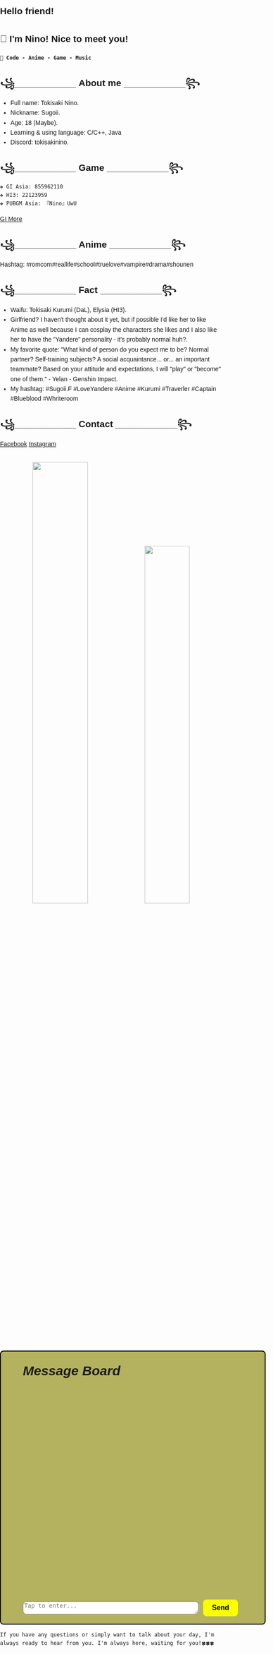 ## Hello friend!
## 👋 I'm Nino! Nice to meet you!
**`💖 Code - Anime - Game - Music`** 

## ꧁____________ About me ____________꧂
- Full name: Tokisaki Nino.
- Nickname: Sugoii.
- Age: 18 (Maybe).
- Learning & using language: C/C++, Java
- Discord: tokisakinino.
## ꧁____________ Game ____________꧂
    ❖ GI Asia: 855962110
    ❖ HI3: 22123959
    ❖ PUBGM Asia: 『Nino』UwU       
<a href="https://enka.network/u/855962110/">GI More</a>

## ꧁____________ Anime ____________꧂
Hashtag: #romcom#reallife#school#truelove#vampire#drama#shounen

## ꧁____________ Fact ____________꧂
- Waifu: Tokisaki Kurumi (DaL), Elysia (HI3).
-  Girlfriend? I haven't thought about it yet, but if possible I'd like her to like Anime as well because I can cosplay the characters she likes and I also like her to have the "Yandere" personality - it's probably normal huh?.
- My favorite quote: "What kind of person do you expect me to be? Normal partner? Self-training subjects? A social acquaintance... or... an important teammate? Based on your attitude and expectations, I will "play" or "become" one of them." - Yelan - Genshin Impact.
- My hashtag: #Sugoii.F #LoveYandere #Anime #Kurumi #Traverler #Captain #Blueblood #Whriteroom

## ꧁____________ Contact ____________꧂
<a href="https://www.facebook.com/nino.real.memory">Facebook</a>
<a href="https://www.instagram.com/nino.real.memories/">Instagram</a>

##

<p align="center">
<img width="50%" src="https://github-readme-stats.vercel.app/api?username=TokisakiNinoVn&show_icons=true&count_private=true&theme=react&hide_border=true&bg_color=0D1117"/>


<img width="45%" src="https://github-readme-stats.vercel.app/api/top-langs/?username=TokisakiNinoVn&show_icons=true&count_private=true&theme=react&hide_border=true&bg_color=0D1117&layout=compact"/>
</p>

<div>
    <div class="box1st">
        <div class="messenge-board">Message Board</div>
        <div class="box2nd">
            <div id="messageList">
            <!-- Danh sách các lời nhắn sẽ được hiển thị ở đây -->
            </div>
        </div>
        <div class="container">
        <form id="messageForm">
            <textarea id="messageInput" placeholder="Tap to enter..."></textarea>
            <button type="submit">Send</button>
        </form>
        </div>
    </div>
    <script>
    const messages = [];
    const messageForm = document.getElementById("messageForm");
    const messageInput = document.getElementById("messageInput");
    const messageList = document.getElementById("messageList");
    messageForm.addEventListener("submit", function (event) {
    event.preventDefault();
    sendMessage();
    });
    messageInput.addEventListener("input", function (event) {
    if (messageInput.value.length > 101) {
        messageInput.value = messageInput.value.slice(0, 101);
    }
    });
    messageInput.addEventListener("keydown", function (event) {
    // Kiểm tra xem phím người dùng nhấn có phải là phím Enter (mã 13) thì thực hiện gửi lời nhắn
    if (event.keyCode === 13) {
        event.preventDefault(); // Ngăn việc xuống dòng trong trường nhập liệu
        sendMessage();
    }
    });
    // Gửi lời nhắn
    function sendMessage() {
    const messageText = messageInput.value.trim();
    if (messageText !== "") {
        const message = {
        text: messageText,
        timestamp: new Date().toLocaleString(),
        };
        messages.unshift(message); // Thêm lời nhắn vào đầu mảng
        // Hiển thị lời nhắn mới nhất
        displayMessages();
        // Reset ô nhập liệu
        messageInput.value = "";
    }
    }
    // Hiển thị danh sách các lời nhắn
    function displayMessages() {
    messageList.innerHTML = ""; // Xóa danh sách lời nhắn cũ
    messages.forEach((message) => {
        const messageItem = document.createElement("div");
        messageItem.classList.add("message");
        messageItem.innerHTML = `
        <small>${message.timestamp}</small>
        <p>${message.text}</p>
        `;
        messageList.appendChild(messageItem);
    });
    }     
    </script>
</div>
<style>
body {
    font-family: Arial, sans-serif;
    line-height: 1.6;
    margin: 0;
    padding: 0;
}
.main{
width: 100vw;
height: 100vh;
display: flex;
justify-content: center;
background-color: beige;
margin-top: 30px;
}
.box1st {
  width: 600px;
  height: 617px;
  background-color: rgb(180, 178, 95);
  border-radius: 8px;
  display: flex;
  justify-content: center;
  border: 2px solid #000000;
  position: relative;
  overflow: hidden;
}
.messenge-board {
  font-size: 30px;
  font-weight: bold;
  height: 68px;
  width: 500px;
  font-style: italic;
  padding-top: 20px;
  z-index: 100;
  position: absolute;
  top: 0px;
}
.box2nd {
  width: 500px;
  height: 500px;
  position: absolute;
  top: 68px;
  overflow: auto;
}
.messageList {
}
.container {
  width: 500px;
  position: absolute;
  bottom: 3px;
}
  textarea {
    width: 400px;
    height: 30px;
    margin-right: 10px;
    border-radius: 8px;
  }
  form {
    display: flex;
    align-items: center;
    border: none;
  }
/* ____________________________________Button__________ */
.message {
  border-top: 1.5px solid #ddd;
  border-bottom: 1.5px solid #ddd;
}
#messageForm {
  z-index: 10;
}
  /* CSS cho phần tử <p> trong danh sách lời nhắn */
.message p {
  font-size: 16px;
  margin: 0;
  /* margin: 5px 0; */
}
/* CSS cho phần tử <small> trong danh sách lời nhắn */
.message small {
  font-size: 13px;
  color: #000000;
}
  /* ____________________________________Button__________ */
button {
  background-color: #fbff01;
  font-weight: bold;
  color: rgb(0, 0, 0);
  border: none;
  padding: 10px 20px;
  text-align: center;
  text-decoration: none;
  display: inline-block;
  font-size: 16px;
  cursor: pointer;
  transition: background-color 0.3s;
  border-radius: 8px;
}
button:hover {
  background-color: #5145a0;
}

</style>


`If you have any questions or simply want to talk about your day, I'm always ready to hear from you. I'm always here, waiting for you!🍀🍀🍀`
#

